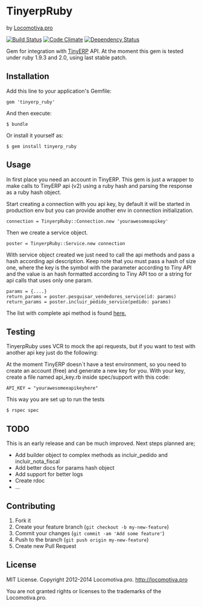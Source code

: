 # TinyerpRuby
by [Locomotiva.pro](http://locomotiva.pro)


[![Build Status](https://travis-ci.org/locomotivapro/tinyerp_ruby.svg?branch=master)](https://travis-ci.org/locomotivapro/tinyerp_ruby)
[![Code Climate](https://codeclimate.com/github/locomotivapro/tinyerp_ruby.png)](https://codeclimate.com/github/locomotivapro/tinyerp_ruby)
[![Dependency Status](https://gemnasium.com/locomotivapro/tinyerp_ruby.svg)](https://gemnasium.com/locomotivapro/tinyerp_ruby)


Gem for integration with [TinyERP](http://www.tiny.com.br) API. At the moment this gem is tested under ruby 1.9.3 and 2.0, using last stable patch.

## Installation

Add this line to your application's Gemfile:

    gem 'tinyerp_ruby'

And then execute:

    $ bundle

Or install it yourself as:

    $ gem install tinyerp_ruby

## Usage

In first place you need an account in TinyERP. This gem is just a
wrapper to make calls to TinyERP api (v2) using a ruby hash and
parsing the response as a ruby hash object.

Start creating a connection with you api key, by default it will be started in production env but you can provide another env in connection initialization.

    connection = TinyerpRuby::Connection.new 'yourawesomeapikey'

Then we create a service object.

    poster = TinyerpRuby::Service.new connection

With service object created we just need to call the api methods and pass a hash according api description. Keep note that you must pass a hash of size one, where the key is the symbol with the parameter according to Tiny API and the value is an hash formatted according to Tiny API too or a string for api calls that uses only one param.

    params = {....}
    return_params = poster.pesquisar_vendedores_service(id: params)
    return_params = poster.incluir_pedido_service(pedido: params)

The list with complete api method is found [here.](http://www.tiny.com.br/manuais/api2/)

## Testing

TinyerpRuby uses VCR to mock the api requests, but if you want to test
with another api key just do the following:

At the moment TinyERP doesn`t have a test environment, so you need to
create an account (free) and generate a new key for you. With your key,
create a file named api_key.rb inside spec/support with this code:

    API_KEY = "yourawesomeeapikeyhere"

This way you are set up to run the tests

    $ rspec spec

## TODO

This is an early release and can be much improved. Next steps planned are;

  - Add builder object to complex methods as incluir_pedido and incluir_nota_fiscal
  - Add better docs for params hash object
  - Add support for better logs
  - Create rdoc
  - ...

## Contributing

1. Fork it
2. Create your feature branch (`git checkout -b my-new-feature`)
3. Commit your changes (`git commit -am 'Add some feature'`)
4. Push to the branch (`git push origin my-new-feature`)
5. Create new Pull Request

## License

MIT License. Copyright 2012-2014 Locomotiva.pro. http://locomotiva.pro

You are not granted rights or licenses to the trademarks of the Locomotiva.pro.
